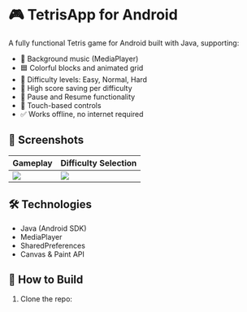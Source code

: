 # 🎮 TetrisApp for Android

A fully functional Tetris game for Android built with Java, supporting:

- 🎼 Background music (MediaPlayer)
- 🟦 Colorful blocks and animated grid
- 🧠 Difficulty levels: Easy, Normal, Hard
- 💾 High score saving per difficulty
- 🔄 Pause and Resume functionality
- 🎯 Touch-based controls
- ✅ Works offline, no internet required

## 📸 Screenshots

| Gameplay                         | Difficulty Selection              |
|----------------------------------|-----------------------------------|
| ![](screenshots/gameplay.png)   | ![](screenshots/difficulty.png)   |

## 🛠 Technologies

- Java (Android SDK)
- MediaPlayer
- SharedPreferences
- Canvas & Paint API

## 🚀 How to Build

1. Clone the repo:
